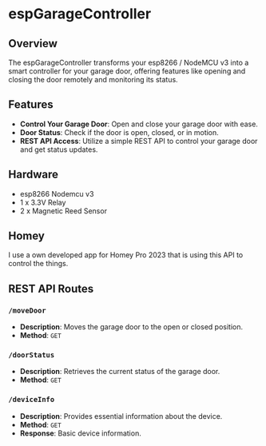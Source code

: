 # espGarageController

## Overview

The espGarageController transforms your esp8266 / NodeMCU v3 into a smart controller for your garage door, offering features like opening and closing the door remotely and monitoring its status.

## Features

- **Control Your Garage Door**: Open and close your garage door with ease.
- **Door Status**: Check if the door is open, closed, or in motion.
- **REST API Access**: Utilize a simple REST API to control your garage door and get status updates.

## Hardware
- esp8266 Nodemcu v3
- 1 x 3.3V Relay
- 2 x Magnetic Reed Sensor

## Homey
I use a own developed app for Homey Pro 2023 that is using this API to control the things.

## REST API Routes

### `/moveDoor`

- **Description**: Moves the garage door to the open or closed position.
- **Method**: `GET`

### `/doorStatus`

- **Description**: Retrieves the current status of the garage door.
- **Method**: `GET`

### `/deviceInfo`

- **Description**: Provides essential information about the device.
- **Method**: `GET`
- **Response**: Basic device information.
